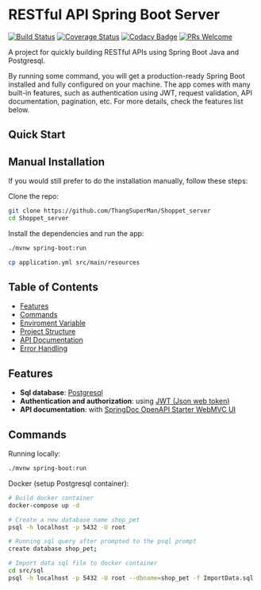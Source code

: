 # RESTful API Spring Boot Server

[![Build Status](https://travis-ci.org/hagopj13/node-express-boilerplate.svg?branch=master)](https://travis-ci.org/hagopj13/node-express-boilerplate)
[![Coverage Status](https://coveralls.io/repos/github/hagopj13/node-express-boilerplate/badge.svg?branch=master)](https://coveralls.io/github/hagopj13/node-express-boilerplate?branch=master)
[![Codacy Badge](https://api.codacy.com/project/badge/Grade/2ab03f5d62a1404f87a659afe8d6d5de)](https://www.codacy.com/manual/hagopj13/node-express-mongoose-boilerplate?utm_source=github.com&utm_medium=referral&utm_content=hagopj13/node-express-boilerplate&utm_campaign=Badge_Grade)
[![PRs Welcome](https://img.shields.io/badge/PRs-welcome-brightgreen.svg?style=flat-square)](http://makeapullrequest.com)

A project for quickly building RESTful APIs using Spring Boot Java and Postgresql.

By running some command, you will get a production-ready Spring Boot installed and fully configured on your machine. The app comes with many built-in features, such as authentication using JWT, request validation, API documentation, pagination, etc. For more details, check the features list below.

## Quick Start

## Manual Installation

If you would still prefer to do the installation manually, follow these steps:

Clone the repo:

```bash
git clone https://github.com/ThangSuperMan/Shoppet_server
cd Shoppet_server
```

Install the dependencies and run the app:

```bash
./mvnw spring-boot:run
```

```bash
cp application.yml src/main/resources
```

## Table of Contents

- [Features](#features)
- [Commands](#commands)
- [Enviroment Variable](#enviroment-variable)
- [Project Structure](#product-structure)
- [API Documentation](#api-documentation)
- [Error Handling](#error-handling)

## Features

- **Sql database**: [Postgresql](https://www.postgresql.org)
- **Authentication and authorization**: using [JWT (Json web token)](https://jwt.io)
- **API documentation**: with [SpringDoc OpenAPI Starter WebMVC UI](https://mvnrepository.com/artifact/org.springdoc/springdoc-openapi-starter-webmvc-ui/2.0.0-M2)

## Commands

Running locally:

```bash
./mvnw spring-boot:run
```

Docker (setup Postgresql container):

```bash
# Build docker container
docker-compose up -d

# Create a new database name shop_pet
psql -h localhost -p 5432 -U root

# Running sql query after prompted to the psql prompt
create database shop_pet;

# Import data sql file to docker container
cd src/sql
psql -h localhost -p 5432 -U root --dbname=shop_pet -f ImportData.sql
```
